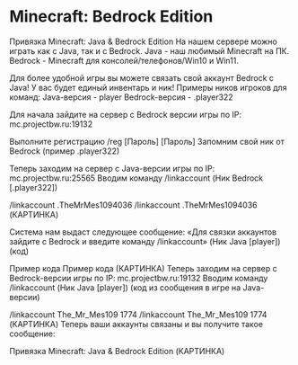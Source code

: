# Minecraft: Bedrock Edition

Привязка Minecraft: Java & Bedrock Edition
На нашем сервере можно играть как с Java, так и с Bedrock.
Java - наш любимый Minecraft на ПК.
Bedrock - Minecraft для консолей/телефонов/Win10 и Win11.

Для более удобной игры вы можете связать свой аккаунт Bedrock с Java!
У вас будет единый инвентарь и ник!
Примеры ников игроков для команд:
Java-версия - player
Bedrock-версия - .player322

Для начала зайдите на сервер с Bedrock версии игры по IP: mc.projectbw.ru:19132

Выполните регистрацию /reg [Пароль] [Пароль]
Запомним свой ник от Bedrock (пример .player322)

Теперь заходим на сервер с Java-версии игры по IP: mc.projectbw.ru:25565
Вводим команду /linkaccount (Ник Bedrock [.player322])

/linkaccount .TheMrMes1094036
/linkaccount .TheMrMes1094036 (КАРТИНКА)

Система нам выдаст следующее сообщение: «Для связки аккаунтов зайдите с Bedrock и введите команду /linkaccount» (Ник Java [player]) (код)

Пример кода
Пример кода (КАРТИНКА)
Теперь заходим на сервер с Bedrock-версии игры по IP: mc.projectbw.ru:19132 Вводим команду /linkaccount (Ник Java [player]) (код из сообщения в игре на Java-версии)

/linkaccount The_Mr_Mes109 1774
/linkaccount The_Mr_Mes109 1774 (КАРТИНКА)
Теперь ваши аккаунты связаны и вы получите такое сообщение:

Привязка Minecraft: Java & Bedrock Edition (КАРТИНКА)
